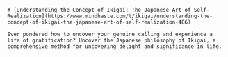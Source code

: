 
    # [Understanding the Concept of Ikigai: The Japanese Art of Self-Realization](https://www.mindhaste.com/t/ikigai/understanding-the-concept-of-ikigai-the-japanese-art-of-self-realization-486)

    Ever pondered how to uncover your genuine calling and experience a life of gratification? Uncover the Japanese philosophy of Ikigai, a comprehensive method for uncovering delight and significance in life.
    
